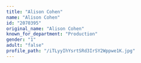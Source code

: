 ```yaml
---
title: "Alison Cohen"
name: "Alison Cohen"
id: "2070395"
original_name: "Alison Cohen"
known_for_department: "Production"
gender: "1"
adult: "false"
profile_path: "/iTLyyIhYsrtSRd3IrSY2Wppwe1K.jpg"
---
```

